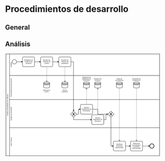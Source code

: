 # Procedimientos de desarrollo

## General

## Análisis

![analisis](imagenes/analisis.png "procedimiento de análisis")
